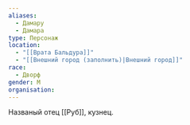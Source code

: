 ```yaml
---
aliases:
  - Дамару
  - Дамара
type: Персонаж
location:
  - "[[Врата Бальдура]]"
  - "[[Внешний город (заполнить)|Внешний город]]"
race:
  - Дворф
gender: М
organisation:
---
```

Названый отец [[Руб]], кузнец.